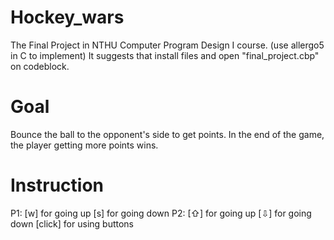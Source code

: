 # Hockey_wars
The Final Project in NTHU Computer Program Design I course.
(use allergo5 in C to implement)
It suggests that install files and open "final_project.cbp" on codeblock.

# Goal
  Bounce the ball to the opponent's side to get points.
  In the end of the game, the player getting more points wins.

# Instruction
  P1:
    [w] for going up
    [s] for going down
  P2:
    [⇧] for going up
    [⇩] for going down
  [click] for using buttons
